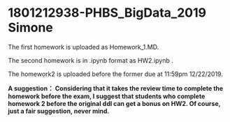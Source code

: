 # 1801212938-PHBS_BigData_2019 Simone

The first homework is uploaded as Homework_1.MD.

The second homework is in .ipynb format as HW2.ipynb .

The homework2 is uploaded before the former due at 11:59pm 12/22/2019.

**A suggestion： Considering that it takes the review time to complete the homework before the exam, I suggest that students who complete homework 2 before the original ddl can get a bonus on HW2. Of course, just a fair suggestion, never mind.**

